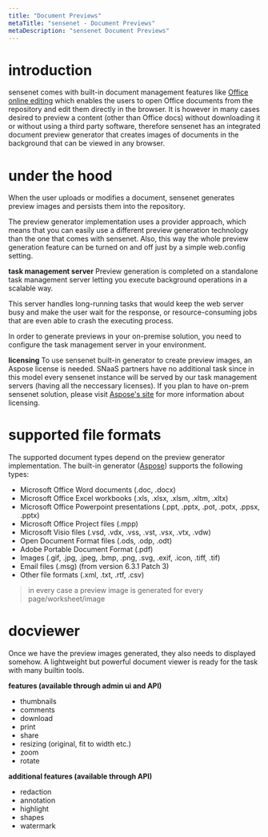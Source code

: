 ```yaml
---
title: "Document Previews"
metaTitle: "sensenet - Document Previews"
metaDescription: "sensenet Document Previews"
---
```



# introduction

sensenet comes with built-in document management features like [Office online editing](/concepts/office-online-editing/) which enables the users to open Office documents from the repository and edit them directly in the browser. It is however in many cases desired to preview a content (other than Office docs) without downloading it or without using a third party software, therefore sensenet has an integrated document preview generator that creates images of documents in the background that can be viewed in any browser.

# under the hood

When the user uploads or modifies a document, sensenet generates preview images and persists them into the repository.

The preview generator implementation uses a provider approach, which means that you can easily use a different preview generation technology than the one that comes with sensenet. Also, this way the whole preview generation feature can be turned on and off just by a simple web.config setting.

__task management server__
Preview generation is completed on a standalone task management server letting you execute background operations in a scalable way.

This server handles long-running tasks that would keep the web server busy and make the user wait for the response, or resource-consuming jobs that are even able to crash the executing process.

In order to generate previews in your on-premise solution, you need to configure the task management server in your environment.

__licensing__
To use sensenet built-in generator to create preview images, an Aspose license is needed. SNaaS partners have no additional task since in this model every sensenet instance will be served by our task management servers (having all the neccessary licenses).
If you plan to have on-prem sensenet solution, please visit [Aspose's site](https://www.aspose.com/) for more information about licensing. 

# supported file formats

The supported document types depend on the preview generator implementation. The built-in generator ([Aspose](https://www.aspose.com/)) supports the following types:

- Microsoft Office Word documents (.doc, .docx)
- Microsoft Office Excel workbooks (.xls, .xlsx, .xlsm, .xltm, .xltx)
- Microsoft Office Powerpoint presentations (.ppt, .pptx, .pot, .potx, .ppsx, .pptx)
- Microsoft Office Project files (.mpp)
- Microsoft Visio files (.vsd, .vdx, .vss, .vst, .vsx, .vtx, .vdw)
- Open Document Format files (.ods, .odp, .odt)
- Adobe Portable Document Format (.pdf)
- Images (.gif, .jpg, .jpeg, .bmp, .png, .svg, .exif, .icon, .tiff, .tif)
- Email files (.msg) (from version 6.3.1 Patch 3)
- Other file formats (.xml, .txt, .rtf, .csv)

> in every case a preview image is generated for every page/worksheet/image


# docviewer

Once we have the preview images generated, they also needs to displayed somehow. A lightweight but powerful document viewer is ready for the task with many builtin tools.

__features (available through admin ui and API)__

- thumbnails
- comments
- download
- print
- share
- resizing (original, fit to width etc.)
- zoom
- rotate

__additional features (available through API)__

- redaction
- annotation
- highlight
- shapes
- watermark
